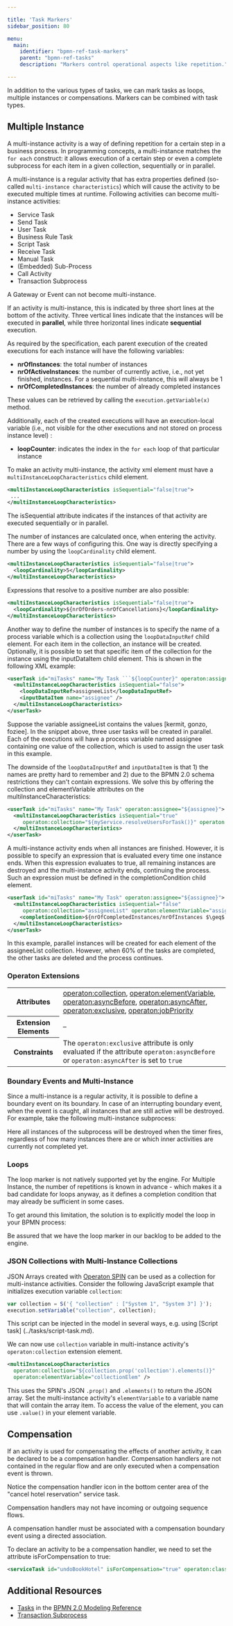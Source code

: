 ```yaml
---

title: 'Task Markers'
sidebar_position: 80

menu:
  main:
    identifier: "bpmn-ref-task-markers"
    parent: "bpmn-ref-tasks"
    description: "Markers control operational aspects like repetition."

---
```


In addition to the various types of tasks, we can mark tasks as loops, multiple instances or compensations. Markers can be combined with task types.


## Multiple Instance

A multi-instance activity is a way of defining repetition for a certain step in a business process. In programming concepts, a multi-instance matches the `for each` construct: it allows execution of a certain step or even a complete subprocess for each item in a given collection, sequentially or in parallel.

A multi-instance is a regular activity that has extra properties defined (so-called `multi-instance characteristics`) which will cause the activity to be executed multiple times at runtime. Following activities can become multi-instance activities:

* Service Task
* Send Task
* User Task
* Business Rule Task
* Script Task
* Receive Task
* Manual Task
* (Embedded) Sub-Process
* Call Activity
* Transaction Subprocess

A Gateway or Event can not become multi-instance.

If an activity is multi-instance, this is indicated by three short lines at the bottom of the activity. Three vertical lines indicate that the instances will be executed in <strong>parallel</strong>, while three horizontal lines indicate **sequential** execution.

<div data-bpmn-diagram="../bpmn//multiple-instance"></div>

As required by the specification, each parent execution of the created executions for each instance will have the following variables:

* **nrOfInstances**: the total number of instances
* **nrOfActiveInstances**: the number of currently active, i.e., not yet finished, instances. For a sequential multi-instance, this will always be 1
* **nrOfCompletedInstances**: the number of already completed instances

These values can be retrieved by calling the `execution.getVariable(x)` method.

Additionally, each of the created executions will have an execution-local variable (i.e., not visible for the other executions and not stored on process instance level) :

* **loopCounter**: indicates the index in the `for each` loop of that particular instance

To make an activity multi-instance, the activity xml element must have a `multiInstanceLoopCharacteristics` child element.

```xml
<multiInstanceLoopCharacteristics isSequential="false|true">
 ...
</multiInstanceLoopCharacteristics>
```

The isSequential attribute indicates if the instances of that activity are executed sequentially or in parallel.


The number of instances are calculated once, when entering the activity. There are a few ways of configuring this. One way is directly specifying a number by using the `loopCardinality` child element.

```xml
<multiInstanceLoopCharacteristics isSequential="false|true">
  <loopCardinality>5</loopCardinality>
</multiInstanceLoopCharacteristics>
```

Expressions that resolve to a positive number are also possible:

```xml
<multiInstanceLoopCharacteristics isSequential="false|true">
  <loopCardinality>${nrOfOrders-nrOfCancellations}</loopCardinality>
</multiInstanceLoopCharacteristics>
```

Another way to define the number of instances is to specify the name of a process variable which is a collection using the `loopDataInputRef` child element. For each item in the collection, an instance will be created. Optionally, it is possible to set that specific item of the collection for the instance using the inputDataItem child element. This is shown in the following XML example:

```xml
<userTask id="miTasks" name="My Task ```${loopCounter}" operaton:assignee="${assignee}">
  <multiInstanceLoopCharacteristics isSequential="false">
    <loopDataInputRef>assigneeList</loopDataInputRef>
    <inputDataItem name="assignee" />
  </multiInstanceLoopCharacteristics>
</userTask>
```

Suppose the variable assigneeList contains the values [kermit, gonzo, foziee]. In the snippet above, three user tasks will be created in parallel. Each of the executions will have a process variable named assignee containing one value of the collection, which is used to assign the user task in this example.

The downside of the `loopDataInputRef` and `inputDataItem` is that 1) the names are pretty hard to remember and 2) due to the BPMN 2.0 schema restrictions they can't contain expressions. We solve this by offering the collection and elementVariable attributes on the multiInstanceCharacteristics:

```xml
<userTask id="miTasks" name="My Task" operaton:assignee="${assignee}">
  <multiInstanceLoopCharacteristics isSequential="true"
     operaton:collection="${myService.resolveUsersForTask()}" operaton:elementVariable="assignee" >
  </multiInstanceLoopCharacteristics>
</userTask>
```

A multi-instance activity ends when all instances are finished. However, it is possible to specify an expression that is evaluated every time one instance ends. When this expression evaluates to true, all remaining instances are destroyed and the multi-instance activity ends, continuing the process. Such an expression must be defined in the completionCondition child element.

```xml
<userTask id="miTasks" name="My Task" operaton:assignee="${assignee}">
  <multiInstanceLoopCharacteristics isSequential="false"
     operaton:collection="assigneeList" operaton:elementVariable="assignee" >
    <completionCondition>${nrOfCompletedInstances/nrOfInstances $\geq$ 0.6 }</completionCondition>
  </multiInstanceLoopCharacteristics>
</userTask>
```

In this example, parallel instances will be created for each element of the assigneeList collection. However, when 60% of the tasks are completed, the other tasks are deleted and the process continues.


### Operaton Extensions

<table class="table table-striped">
  <tr>
    <th>Attributes</th>
    <td>
      <a href="../reference/bpmn20/custom-extensions/extension-attributes.md#collection">operaton:collection</a>,
      <a href="../reference/bpmn20/custom-extensions/extension-attributes.md#elementvariable">operaton:elementVariable</a>,
      <a href="../reference/bpmn20/custom-extensions/extension-attributes.md#asyncbefore">operaton:asyncBefore</a>,
      <a href="../reference/bpmn20/custom-extensions/extension-attributes.md#asyncafter">operaton:asyncAfter</a>,
      <a href="../reference/bpmn20/custom-extensions/extension-attributes.md#exclusive">operaton:exclusive</a>,
      <a href="../reference/bpmn20/custom-extensions/extension-attributes.md#jobpriority">operaton:jobPriority</a>
    </td>
  </tr>
  <tr>
    <th>Extension Elements</th>
    <td>&ndash;</td>
  </tr>
  <tr>
    <th>Constraints</th>
    <td>
      The <code>operaton:exclusive</code> attribute is only evaluated if the attribute
      <code>operaton:asyncBefore</code> or <code>operaton:asyncAfter</code> is set to <code>true</code>
    </td>
  </tr>
</table>


### Boundary Events and Multi-Instance

Since a multi-instance is a regular activity, it is possible to define a boundary event on its boundary. In case of an interrupting boundary event, when the event is caught, all instances that are still active will be destroyed. For example, take the following multi-instance subprocess:

<div data-bpmn-diagram="../bpmn/multiple-instance-boundary"></div>

Here all instances of the subprocess will be destroyed when the timer fires, regardless of how many instances there are or which inner activities are currently not completed yet.


### Loops

The loop marker is not natively supported yet by the engine. For Multiple Instance, the number of repetitions is known in advance - which makes it a bad candidate for loops anyway, as it defines a completion condition that may already be sufficient in some cases.

To get around this limitation, the solution is to explicitly model the loop in your BPMN process:

<div data-bpmn-diagram="../bpmn/loop-alternative"></div>

Be assured that we have the loop marker in our backlog to be added to the engine.

### JSON Collections with Multi-Instance Collections

JSON Arrays created with [Operaton SPIN](../index.md) can be used as a collection for multi-instance activities.
Consider the following JavaScript example that initializes execution variable `collection`:

```javascript
var collection = S('{ "collection" : ["System 1", "System 3"] }');
execution.setVariable("collection", collection);
```

This script can be injected in the model in several ways, e.g. using [Script task] (../tasks/script-task.md).

We can now use `collection` variable in multi-instance activity's `operaton:collection` extension element.

```xml
<multiInstanceLoopCharacteristics
  operaton:collection="${collection.prop('collection').elements()}"
  operaton:elementVariable="collectionElem" />
```

This uses the SPIN's JSON `.prop()` and `.elements()` to return the JSON array.  Set the multi-instance activity's `elementVariable` to a variable name that
will contain the array item. To access the value of the element, you can use `.value()` in your element variable.

## Compensation

If an activity is used for compensating the effects of another activity, it can be declared to be a compensation handler. Compensation handlers are not contained in the regular flow and are only executed when a compensation event is thrown.

<div data-bpmn-diagram="../bpmn/compensation-marker"></div>

Notice the compensation handler icon in the bottom center area of the "cancel hotel reservation" service task.

Compensation handlers may not have incoming or outgoing sequence flows.

A compensation handler must be associated with a compensation boundary event using a directed association.

To declare an activity to be a compensation handler, we need to set the attribute isForCompensation to true:

```xml
<serviceTask id="undoBookHotel" isForCompensation="true" operaton:class="..." />
```


## Additional Resources

* [Tasks](http://operaton.org/bpmn/reference.html#activities-task) in the [BPMN 2.0 Modeling Reference](http://operaton.org/bpmn/reference.html)
* [Transaction Subprocess](../subprocesses/transaction-subprocess.md)
